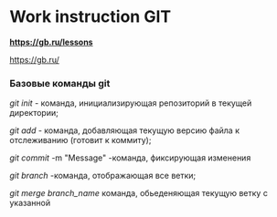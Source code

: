 # Work instruction GIT

**https://gb.ru/lessons**

https://gb.ru/

### Базовые команды git

*git init* - команда, инициализирующая репозиторий в текущей директории;

*git add* - команда, добавляющая текущую версию файла к отслеживанию (готовит к коммиту);

*git commit* -m "Message" -команда, фиксирующая изменения

*git branch* -команда, отображающая все ветки;

*git merge branch_name* команда, обьеденяющая текущую ветку с указанной